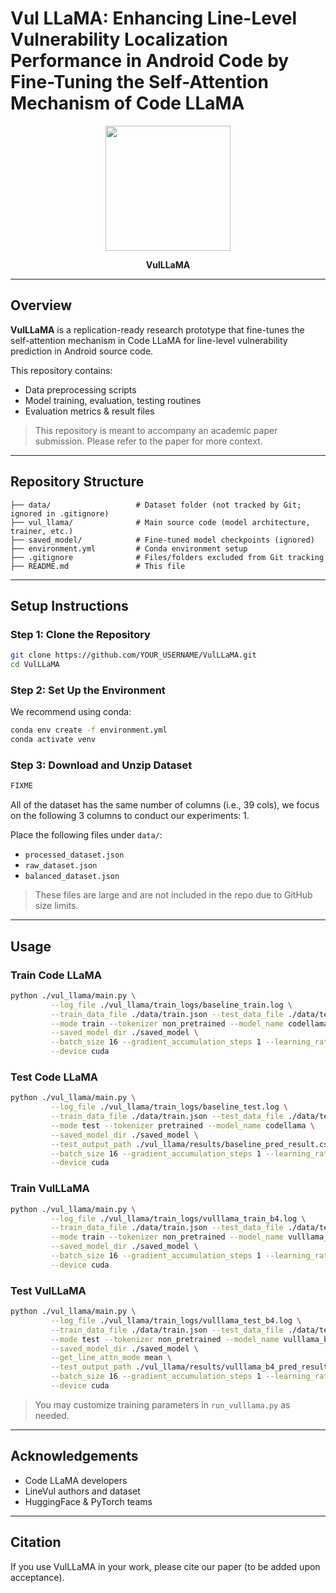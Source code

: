 # Vul LLaMA: Enhancing Line-Level Vulnerability Localization Performance in Android Code by Fine-Tuning the Self-Attention Mechanism of Code LLaMA

<p align="center">
  <img src="C:\Users\cymlab\OneDrive - 國立高雄應用科技大學\112屆\朱珮瑜\7月口試\VulLLaMA.png" width="200" height="200">
</p>

<p align="center">
  <strong>VulLLaMA</strong><br>
</p>

---

## Overview

**VulLLaMA** is a replication-ready research prototype that fine-tunes the self-attention mechanism in Code LLaMA for line-level vulnerability prediction in Android source code. 


This repository contains:

* Data preprocessing scripts
* Model training, evaluation, testing routines
* Evaluation metrics & result files

> This repository is meant to accompany an academic paper submission. Please refer to the paper for more context.

---

## Repository Structure

```
├── data/                   # Dataset folder (not tracked by Git; ignored in .gitignore)
├── vul_llama/              # Main source code (model architecture, trainer, etc.)
├── saved_model/            # Fine-tuned model checkpoints (ignored)
├── environment.yml         # Conda environment setup
├── .gitignore              # Files/folders excluded from Git tracking
├── README.md               # This file
```

---

## Setup Instructions

### Step 1: Clone the Repository

```bash
git clone https://github.com/YOUR_USERNAME/VulLLaMA.git
cd VulLLaMA
```

### Step 2: Set Up the Environment

We recommend using conda:

```bash
conda env create -f environment.yml
conda activate venv
```

### Step 3: Download and Unzip Dataset

```bash
FIXME
```
All of the dataset has the same number of columns (i.e., 39 cols), we focus on the following 3 columns to conduct our experiments:
1. 


Place the following files under `data/`:

* `processed_dataset.json`
* `raw_dataset.json`
* `balanced_dataset.json`

> These files are large and are not included in the repo due to GitHub size limits.

---

## Usage

### Train Code LLaMA
```bash
python ./vul_llama/main.py \
         --log_file ./vul_llama/train_logs/baseline_train.log \
         --train_data_file ./data/train.json --test_data_file ./data/test.json --eval_data_file ./data/eval.json \
         --mode train --tokenizer non_pretrained --model_name codellama \
         --saved_model_dir ./saved_model \
         --batch_size 16 --gradient_accumulation_steps 1 --learning_rate 1e-4 --weight_decay 0.0 --adam_epsilon 1e-3 --max_grad_norm 1.0 --epochs 18 \
         --device cuda
```

### Test Code LLaMA
```bash
python ./vul_llama/main.py \
         --log_file ./vul_llama/train_logs/baseline_test.log \
         --train_data_file ./data/train.json --test_data_file ./data/test.json --eval_data_file ./data/eval.json \
         --mode test --tokenizer pretrained --model_name codellama \
         --saved_model_dir ./saved_model \
         --test_output_path ./vul_llama/results/baseline_pred_result.csv \
         --batch_size 16 --gradient_accumulation_steps 1 --learning_rate 1e-4 --weight_decay 0.0 --adam_epsilon 1e-3 --max_grad_norm 1.0 --epochs 18 \
         --device cuda
```

### Train VulLLaMA
```bash
python ./vul_llama/main.py \
         --log_file ./vul_llama/train_logs/vulllama_train_b4.log \
         --train_data_file ./data/train.json --test_data_file ./data/test.json --eval_data_file ./data/eval.json \
         --mode train --tokenizer non_pretrained --model_name vulllama_b4 \
         --saved_model_dir ./saved_model \
         --batch_size 16 --gradient_accumulation_steps 1 --learning_rate 1e-4 --weight_decay 0.0 --adam_epsilon 1e-3 --max_grad_norm 1.0 --epochs 18 \
         --device cuda
```

### Test VulLLaMA
```bash
python ./vul_llama/main.py \
         --log_file ./vul_llama/train_logs/vulllama_test_b4.log \
         --train_data_file ./data/train.json --test_data_file ./data/test.json --eval_data_file ./data/eval.json \
         --mode test --tokenizer non_pretrained --model_name vulllama_b4 \
         --saved_model_dir ./saved_model \
	     --get_line_attn_mode mean \
         --test_output_path ./vul_llama/results/vulllama_b4_pred_result_mean.csv \
         --batch_size 16 --gradient_accumulation_steps 1 --learning_rate 1e-4 --weight_decay 0.0 --adam_epsilon 1e-3 --max_grad_norm 1.0 --epochs 18 \
         --device cuda
```

> You may customize training parameters in `run_vulllama.py` as needed.

---

## Acknowledgements

* Code LLaMA developers
* LineVul authors and dataset
* HuggingFace & PyTorch teams

---

## Citation

If you use VulLLaMA in your work, please cite our paper (to be added upon acceptance).
